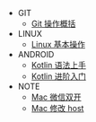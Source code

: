 * GIT
  * [Git 操作概括](/y_git/Git操作概括.md)
* LINUX
  * [Linux 基本操作](y_linux/Linux基本操作.md)
* ANDROID
  * [Kotlin 语法上手](y_android/Kotlin语法上手.md)
  * [Kotlin 进阶入门](y_android/Kotlin进阶入门.md)
* NOTE
  * [Mac 微信双开](y_note/Mac微信双开.md)
  * [Mac 修改 host](y_note/Mac修改host文件.md)


